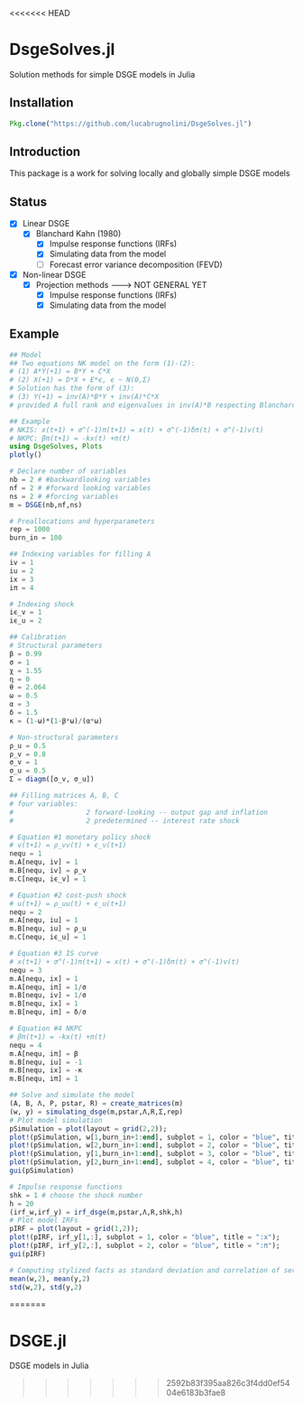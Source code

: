<<<<<<< HEAD
# DsgeSolves.jl
Solution methods for simple DSGE models in Julia

## Installation
```julia
Pkg.clone("https://github.com/lucabrugnolini/DsgeSolves.jl")
```
## Introduction
This package is a work for solving locally and globally simple DSGE models

## Status
- [x] Linear DSGE 
  - [x] Blanchard Kahn (1980)
    - [x] Impulse response functions (IRFs)
    - [x] Simulating data from the model
    - [ ] Forecast error variance decomposition (FEVD)
- [x] Non-linear DSGE
  - [x] Projection methods ---> NOT GENERAL YET
    - [x] Impulse response functions (IRFs)
    - [x] Simulating data from the model
  
## Example
```julia
## Model
## Two equations NK model on the form (1)-(2):  
# (1) A*Y(+1) = B*Y + C*X
# (2) X(+1) = D*X + E*ϵ, ϵ ~ N(0,Σ) 
# Solution has the form of (3):
# (3) Y(+1) = inv(A)*B*Y + inv(A)*C*X
# provided A full rank and eigenvalues in inv(A)*B respecting Blanchard and Kahn (1980) conditions

## Example
# NKIS: x(t+1) + σ^(-1)π(t+1) = x(t) + σ^(-1)δπ(t) + σ^(-1)v(t)
# NKPC: βπ(t+1) = -kx(t) +π(t)
using DsgeSolves, Plots
plotly()

# Declare number of variables
nb = 2 # #backwardlooking variables
nf = 2 # #forward looking variables
ns = 2 # #forcing variables
m = DSGE(nb,nf,ns)

# Preallocations and hyperparameters
rep = 1000
burn_in = 100

## Indexing variables for filling A
iv = 1
iu = 2
ix = 3
iπ = 4

# Indexing shock
iϵ_v = 1
iϵ_u = 2

## Calibration
# Structural parameters
β = 0.99
σ = 1
χ = 1.55
η = 0
θ = 2.064
ω = 0.5
α = 3
δ = 1.5
κ = (1-ω)*(1-β*ω)/(α*ω)

# Non-structural parameters
ρ_u = 0.5
ρ_v = 0.8
σ_v = 1
σ_u = 0.5
Σ = diagm([σ_v, σ_u])

## Filling matrices A, B, C
# four variables:
#                  2 forward-looking -- output gap and inflation
#                  2 predetermined -- interest rate shock

# Equation #1 monetary policy shock
# v(t+1) = ρ_vv(t) + ϵ_v(t+1)
nequ = 1
m.A[nequ, iv] = 1
m.B[nequ, iv] = ρ_v
m.C[nequ, iϵ_v] = 1

# Equation #2 cost-push shock
# u(t+1) = ρ_uu(t) + ϵ_u(t+1)
nequ = 2
m.A[nequ, iu] = 1
m.B[nequ, iu] = ρ_u
m.C[nequ, iϵ_u] = 1

# Equation #3 IS curve
# x(t+1) + σ^(-1)π(t+1) = x(t) + σ^(-1)δπ(t) + σ^(-1)v(t)
nequ = 3
m.A[nequ, ix] = 1
m.A[nequ, iπ] = 1/σ
m.B[nequ, iv] = 1/σ
m.B[nequ, ix] = 1
m.B[nequ, iπ] = δ/σ

# Equation #4 NKPC
# βπ(t+1) = -kx(t) +π(t)
nequ = 4
m.A[nequ, iπ] = β
m.B[nequ, iu] = -1
m.B[nequ, ix] = -κ
m.B[nequ, iπ] = 1

## Solve and simulate the model
(A, B, Λ, P, pstar, R) = create_matrices(m)
(w, y) = simulating_dsge(m,pstar,Λ,R,Σ,rep)
# Plot model simulation
pSimulation = plot(layout = grid(2,2));
plot!(pSimulation, w[1,burn_in+1:end], subplot = 1, color = "blue", title = ":ϵ_u");
plot!(pSimulation, w[2,burn_in+1:end], subplot = 2, color = "blue", title = ":ϵ_v");
plot!(pSimulation, y[1,burn_in+1:end], subplot = 3, color = "blue", title = ":x");
plot!(pSimulation, y[2,burn_in+1:end], subplot = 4, color = "blue", title = ":π");
gui(pSimulation)

# Impulse response functions
shk = 1 # choose the shock number
h = 20
(irf_w,irf_y) = irf_dsge(m,pstar,Λ,R,shk,h)
# Plot model IRFs
pIRF = plot(layout = grid(1,2));
plot!(pIRF, irf_y[1,:], subplot = 1, color = "blue", title = ":x");
plot!(pIRF, irf_y[2,:], subplot = 2, color = "blue", title = ":π");
gui(pIRF)

# Computing stylized facts as standard deviation and correlation of series
mean(w,2), mean(y,2)
std(w,2), std(y,2)

```


=======
# DSGE.jl
DSGE models in Julia
>>>>>>> 2592b83f395aa826c3f4dd0ef5404e6183b3fae8
